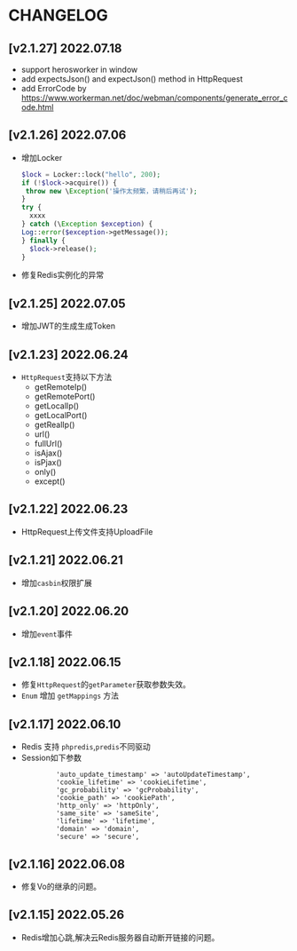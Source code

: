# CHANGELOG
## [v2.1.27] 2022.07.18
- support herosworker in window
- add expectsJson() and expectJson() method in HttpRequest
- add ErrorCode by https://www.workerman.net/doc/webman/components/generate_error_code.html

## [v2.1.26] 2022.07.06
- 增加Locker
    ```php
  $lock = Locker::lock("hello", 200);
  if (!$lock->acquire()) {
     throw new \Exception('操作太频繁，请稍后再试');
  }
  try {
      xxxx
  } catch (\Exception $exception) {
    Log::error($exception->getMessage());
  } finally {
      $lock->release();
  }
    ```
- 修复Redis实例化的异常



## [v2.1.25] 2022.07.05
- 增加JWT的生成生成Token

## [v2.1.23] 2022.06.24
- `HttpRequest`支持以下方法
  - getRemoteIp()
  - getRemotePort()
  - getLocalIp()
  - getLocalPort()
  - getRealIp()
  - url()
  - fullUrl()
  - isAjax()
  - isPjax()
  - only()
  - except()

## [v2.1.22] 2022.06.23
- HttpRequest上传文件支持UploadFile

## [v2.1.21] 2022.06.21
- 增加`casbin`权限扩展

## [v2.1.20] 2022.06.20
- 增加`event`事件

## [v2.1.18] 2022.06.15
- 修复`HttpRequest`的`getParameter`获取参数失效。
- `Enum` 增加 `getMappings` 方法

## [v2.1.17] 2022.06.10
- Redis 支持 `phpredis`,`predis`不同驱动
- Session如下参数
```shell
            'auto_update_timestamp' => 'autoUpdateTimestamp',
            'cookie_lifetime' => 'cookieLifetime',
            'gc_probability' => 'gcProbability',
            'cookie_path' => 'cookiePath',
            'http_only' => 'httpOnly',
            'same_site' => 'sameSite',
            'lifetime' => 'lifetime',
            'domain' => 'domain',
            'secure' => 'secure',
```

## [v2.1.16]  2022.06.08
- 修复Vo的继承的问题。

## [v2.1.15] 2022.05.26
- Redis增加心跳,解决云Redis服务器自动断开链接的问题。
